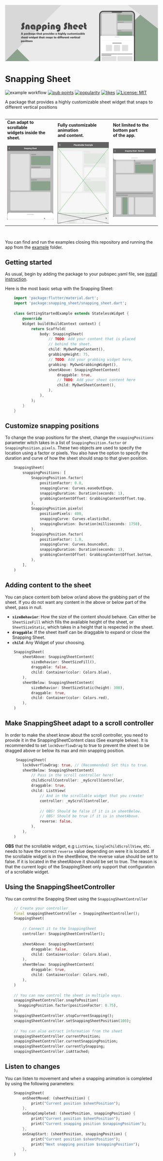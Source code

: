 <img src="https://github.com/AdamJonsson/snapping_sheet/raw/3.0.0/assets/ReadmeBanner.png">

# Snapping Sheet
![example workflow](https://github.com/adamjonsson/snapping_sheet/actions/workflows/dart.yml/badge.svg)
[![pub points](https://badges.bar/snapping_sheet/pub%20points)](https://pub.dev/packages/snapping_sheet/score)
[![popularity](https://badges.bar/snapping_sheet/popularity)](https://pub.dev/packages/snapping_sheet/score)
[![likes](https://badges.bar/snapping_sheet/likes)](https://pub.dev/packages/snapping_sheet/score)
[![License: MIT](https://img.shields.io/badge/License-MIT-yellow.svg)](https://opensource.org/licenses/MIT)

A package that provides a highly customizable sheet widget that snaps to different vertical positions
</br></br>
<table >
    <tr>
        <td>
            <b>
                Can adapt to scrollable <br> 
                widgets inside the sheet.
            </b>
        </td>
        <td>
            <b>
                Fully customizable animation </br> 
                and content.
            </b>
        </td>
        <td>
            <b>
                Not limited to the bottom part 
                </br> of the app.
            </b>
        </td>
    <tr>
    <tr>
        <td>
            <img src="https://github.com/AdamJonsson/snapping_sheet/raw/3.0.0/assets/preview.gif" width="300">
        </td>
        <td>
            <img src="https://github.com/AdamJonsson/snapping_sheet/raw/3.0.0/assets/placeholder.gif" width="300">
        </td>
        <td>
            <img src="https://github.com/AdamJonsson/snapping_sheet/raw/3.0.0/assets/preview_reverse.gif" width="300">
        </td>
    </tr>
</table>
</br>

You can find and run the examples closing this repository and running the app from the [example](https://github.com/AdamJonsson/snapping_sheet/example/) folder.

## Getting started

As usual, begin by adding the package to your pubspec.yaml file, see [install instruction](https://pub.dev/packages/snapping_sheet#-installing-tab-).

Here is the most basic setup with the Snapping Sheet:
```dart
    import 'package:flutter/material.dart';
    import 'package:snapping_sheet/snapping_sheet.dart';

    class GettingStartedExample extends StatelessWidget {
        @override
        Widget build(BuildContext context) {
            return Scaffold(
                body: SnappingSheet(
                    // TODO: Add your content that is placed
                    // behind the sheet.
                    child: MyOwnPageContent(), 
                    grabbingHeight: 75,
                    // TODO: Add your grabbing widget here,
                    grabbing: MyOwnGrabbingWidget(),
                    sheetAbove: SnappingSheetContent(
                        draggable: true,
                        // TODO: Add your sheet content here
                        child: MyOwnSheetContent(),
                    ),
                ),
            );
        }
    }
```

## Customize snapping positions

To change the snap positions for the sheet, change the `snappingPositions` parameter 
witch takes in a list of `SnappingPosition.factor` or `SnappingPosition.pixels`. These 
two objects are used to specify the location using a factor or pixels. You also have the option 
to specify the duration and curve of how the sheet should snap to that given position.

```dart
    SnappingSheet(
        snappingPositions: [
            SnappingPosition.factor(
                positionFactor: 0.0,
                snappingCurve: Curves.easeOutExpo,
                snappingDuration: Duration(seconds: 1),
                grabbingContentOffset: GrabbingContentOffset.top,
            ),
            SnappingPosition.pixels(
                positionPixels: 400,
                snappingCurve: Curves.elasticOut,
                snappingDuration: Duration(milliseconds: 1750),
            ),
            SnappingPosition.factor(
                positionFactor: 1.0,
                snappingCurve: Curves.bounceOut,
                snappingDuration: Duration(seconds: 1),
                grabbingContentOffset: GrabbingContentOffset.bottom,
            ),
        ],
    )
```

## Adding content to the sheet
You can place content both below or/and above the grabbing part of the sheet. If you do not want any content in the above or below part of the sheet, pass in null. 
* **`sizeBehavior`**: How the size of the content should behave. Can either be `SheetSizeFill` which fills the available height of the sheet, or `SheetSizeStatic`, which takes in a height that is respected in the sheet.
* **`draggable`**: If the sheet itself can be draggable to expand or close the Snapping Sheet.
* **`child`**: Any Widget of your choosing.
```dart
    SnappingSheet(
        sheetAbove: SnappingSheetContent(
            sizeBehavior: SheetSizeFill(),
            draggable: false,
            child: Container(color: Colors.blue),
        ),
        sheetBelow: SnappingSheetContent(
            sizeBehavior: SheetSizeStatic(height: 300),
            draggable: true,
            child: Container(color: Colors.red),
        ),
    )
```

## Make SnappingSheet adapt to a scroll controller
In order to make the sheet know about the scroll controller, you need to provide it in the SnappingSheetContent class (See example below). It is recommended to set `lockOverflowDrag` to true to prevent the sheet to be dragged above or below its max and min snapping position.
```dart
     SnappingSheet(
        lockOverflowDrag: true, // (Recommended) Set this to true.
        sheetBelow: SnappingSheetContent(
            // Pass in the scroll controller here!
            childScrollController: _myScrollController,
            draggable: true,
            child: ListView(
                // And in the scrollable widget that you create!
                controller: _myScrollController,

                // OBS! Should be false if it is in sheetBelow.
                // OBS! Should be true if it is in sheetAbove.
                reverse: false,
            ),
        ),
    )
```
**OBS** that the scrollable widget, e.g `ListView`, `SingleChildScrollView`, etc. needs to have the correct `reverse` value depending on were it is located. If the scrollable widget is in the sheetBelow, the reverse value should be set to false. If it is located in the sheetAbove it should be set to true. The reason is that the current logic of the SnappingSheet only support that configuration of a scrollable widget.  

## Using the SnappingSheetController
You can control the Snapping Sheet using the `SnappingSheetController`
```dart
    // Create your controller
    final snappingSheetController = SnappingSheetController();
    SnappingSheet(

        // Connect it to the SnappingSheet
        controller: SnappingSheetController();

        sheetAbove: SnappingSheetContent(
            draggable: false,
            child: Container(color: Colors.blue),
        ),
        sheetBelow: SnappingSheetContent(
            draggable: true,
            child: Container(color: Colors.red),
        ),
    )

    // You can now control the sheet in multiple ways.
    snappingSheetController.snapToPosition(
      SnappingPosition.factor(positionFactor: 0.75),
    );
    snappingSheetController.stopCurrentSnapping();
    snappingSheetController.setSnappingSheetPosition(100);

    // You can also extract information from the sheet
    snappingSheetController.currentPosition;
    snappingSheetController.currentSnappingPosition;
    snappingSheetController.currentlySnapping;
    snappingSheetController.isAttached;
```

## Listen to changes
You can listen to movement and when a snapping animation is completed by using the following parameters:
```dart
    SnappingSheet(
        onSheetMoved: (sheetPosition) {
            print("Current position $sheetPosition");
        },
        onSnapCompleted: (sheetPosition, snappingPosition) {
            print("Current position $sheetPosition");
            print("Current snapping position $snappingPosition");
        },
        onSnapStart: (sheetPosition, snappingPosition) {
            print("Current position $sheetPosition");
            print("Next snapping position $snappingPosition");
        },
    )
```